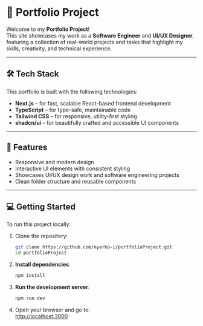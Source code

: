 # 🚀 Portfolio Project

Welcome to my **Portfolio Project**!  
This site showcases my work as a **Software Engineer** and **UI/UX Designer**, featuring a collection of real-world projects and tasks that highlight my skills, creativity, and technical experience.

---

## 🛠 Tech Stack

This portfolio is built with the following technologies:

- **Next.js** – for fast, scalable React-based frontend development
- **TypeScript** – for type-safe, maintainable code
- **Tailwind CSS** – for responsive, utility-first styling
- **shadcn/ui** – for beautifully crafted and accessible UI components

---

## 📁 Features

- Responsive and modern design
- Interactive UI elements with consistent styling
- Showcases UI/UX design work and software engineering projects
- Clean folder structure and reusable components

---

## 💻 Getting Started

To run this project locally:

1. Clone the repository:

   ```bash
   git clone https://github.com/nyarko-i/portfolioProject.git
   cd portfolioProject
   ```

2. **Install dependencies**:

   ```bash
   npm install
   ```

3. **Run the development server**:

   ```bash
   npm run dev
   ```

4. Open your browser and go to:  
   [http://localhost:3000](http://localhost:3000)
